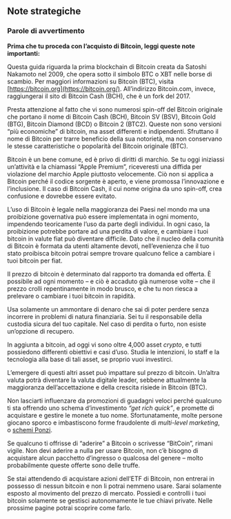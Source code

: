 ## Note strategiche

### Parole di avvertimento

**Prima che tu proceda con l’acquisto di Bitcoin, leggi queste note importanti:**

Questa guida riguarda la prima blockchain di Bitcoin creata da Satoshi Nakamoto nel 2009, che opera sotto il simbolo BTC o XBT nelle borse di scambio. Per maggiori informazioni su Bitcoin (BTC), visita [https://bitcoin.org](https://bitcoin.org/). All’indirizzo Bitcoin.com, invece, raggiungerai il sito di Bitcoin Cash (BCH), che è un fork del 2017.

Presta attenzione al fatto che vi sono numerosi spin-off del Bitcoin originale che portano il nome di Bitcoin Cash (BCH), Bitcoin SV (BSV), Bitcoin Gold (BTG), Bitcoin Diamond (BCD) o Bitcoin 2 (BTC2). Queste non sono versioni “più economiche” di bitcoin, ma asset differenti e indipendenti. Sfruttano il nome di Bitcoin per trarre beneficio della sua notorietà, ma non conservano le stesse caratteristiche o popolarità del Bitcoin originale (BTC).

Bitcoin è un bene comune, ed è privo di diritti di marchio. Se tu oggi iniziassi un’attività e la chiamassi “Apple Premium”, riceveresti una diffida per violazione del marchio Apple piuttosto velocemente. Ciò non si applica a Bitcoin perché il codice sorgente è aperto, e viene promossa l’innovazione e l’inclusione. Il caso di Bitcoin Cash, il cui nome origina da uno spin-off, crea confusione e dovrebbe essere evitato.

L’uso di Bitcoin è legale nella maggioranza dei Paesi nel mondo ma una proibizione governativa può essere implementata in ogni momento, impendendo teoricamente l’uso da parte degli individui. In ogni caso, la proibizione potrebbe portare ad una perdita di valore, e cambiare i tuoi bitcoin in valute fiat può diventare difficile. Dato che il nucleo della comunità di Bitcoin è formata da utenti altamente devoti, nell’evenienza che il tuo stato proibisca bitcoin potrai sempre trovare qualcuno felice a cambiare i tuoi bitcoin per fiat.

Il prezzo di bitcoin è determinato dal rapporto tra domanda ed offerta. È possibile ad ogni momento – e ciò è accaduto già numerose volte – che il prezzo crolli repentinamente in modo brusco, e che tu non riesca a prelevare o cambiare i tuoi bitcoin in rapidità.

Usa solamente un ammontare di denaro che sai di poter perdere senza incorrere in problemi di natura finanziaria. Sei tu il responsabile della custodia sicura del tuo capitale. Nel caso di perdita o furto, non esiste un’opzione di recupero.

In aggiunta a bitcoin, ad oggi vi sono oltre 4,000 asset _crypto_, e tutti possiedono differenti obiettivi e casi d’uso. Studia le intenzioni, lo staff e la tecnologia alla base di tali asset, se proprio vuoi investirci.

L’emergere di questi altri asset può impattare sul prezzo di bitcoin. Un’altra valuta potrà diventare la valuta digitale leader, sebbene attualmente la maggioranza dell’accettazione e della crescita risiede in Bitcoin (BTC).

Non lasciarti influenzare da promozioni di guadagni veloci perché qualcuno ti sta offrendo uno schema d’investimento _“get rich quick”_, e promette di acquistare e gestire le monete a tuo nome. Sfortunatamente, molte persone giocano sporco e imbastiscono forme fraudolente di _multi-level marketing_, o [schemi Ponzi](https://anita.link/ponzi).

Se qualcuno ti offrisse di “aderire” a Bitcoin o scrivesse “BitCoin”, rimani vigile. Non devi aderire a nulla per usare Bitcoin, non c’è bisogno di acquistare alcun pacchetto d’ingresso o qualcosa del genere – molto probabilmente queste offerte sono delle truffe.

Se stai attendendo di acquistare azioni dell’ETF di Bitcoin, non entrerai in possesso di nessun bitcoin e non li potrai nemmeno usare. Sarai solamente esposto al movimento del prezzo di mercato. Possiedi e controlli i tuoi bitcoin solamente se gestisci autonomamente le tue chiavi private. Nelle prossime pagine potrai scoprire come farlo.
